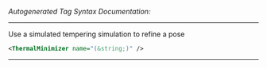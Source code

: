 _Autogenerated Tag Syntax Documentation:_

---
Use a simulated tempering simulation to refine a pose

```xml
<ThermalMinimizer name="(&string;)" />
```



---
